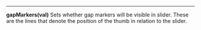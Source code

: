 <a name="gapMarkers"><h3 style="padding-top: 40px; margin-top: 40px;"></h3></a>
_____________________________
**gapMarkers(val)**
Sets whether gap markers will be visible in slider. These are the lines that denote the position of the thumb in relation to the slider. 

<!--UPDATE WIDGET_IN_CSOUND
    SIdent sprintf "gapMarkers(%d) ", rnd(100) < 70 ? 1 : 0
    SIdentifier strcat SIdentifier, SIdent
-->